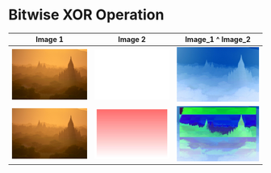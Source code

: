 # Bitwise XOR Operation

Image 1 | Image 2 | Image_1 ^ Image_2
--- | --- | ---
![operandOne](../examples/cloud.jpg) | ![operandTwo](../examples/white.jpg) | ![bitwiseXORed](../examples/bitwiseXORedOne.jpg)
![operandOne](../examples/cloud.jpg) | ![operandTwo](../examples/gradient.jpg) | ![bitwiseXORed](../examples/bitwiseXORedTwo.jpg)
